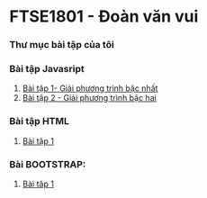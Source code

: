 # FTSE1801 - Đoàn văn vui
### Thư mục bài tập của tôi

### Bài tập Javasript
1. [Bài tập 1- Giải phương trình bậc nhất](https://github.com/FASTTRACKSE/FTSE1801.LP2/blob/master/vuiPro/baitapgiaiptbacnhat/baitapjavacripptbacnhat.html)
2. [Bài tập 2 - Giải phương trình bậc hai](https://github.com/FASTTRACKSE/FTSE1801.LP2/blob/master/vuiPro/baitapgiaiptbac2/baitapjavacripptbachai.html)

### Bài tập HTML
1. [Bài tập 1](https://github.com/FASTTRACKSE/FTSE1801.LP2/blob/master/vuiPro/htm7/btnha1.html)

### Bài BOOTSTRAP:
1. [Bài tâp 1](https://github.com/FASTTRACKSE/FTSE1801.LP2/blob/master/vuiPro/BT%20BOOTSTRAP/baitapLEARNING%20HTML5.html)
